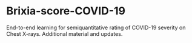 # Brixia-score-COVID-19
End-to-end learning for semiquantitative rating of COVID-19 severity on Chest X-rays. Additional material and updates.
